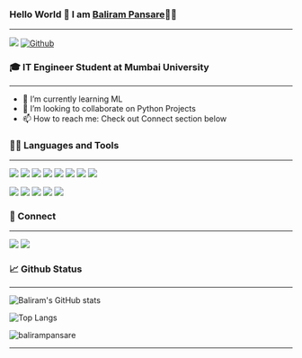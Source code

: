 
### Hello World 👋 I am [Baliram Pansare](https//www.google.com)👨‍💻
___
![](https://komarev.com/ghpvc/?username=balirampansare&label=Visitors)  [![Github](https://img.shields.io/github/followers/balirampansare?label=Followers&logo=Github)](https://github.com/balirampansare)

### 🎓 IT Engineer Student at Mumbai University
___

<!-- - 🔭 I’m currently working on ... -->
- 🌱 I’m currently learning ML
- 👯 I’m looking to collaborate on Python Projects
- 📫 How to reach me: Check out Connect section below

### 👨‍💻 Languages and Tools
___
<p>
<img src="https://img.shields.io/badge/Python-FFD43B?style=for-the-badge&logo=python&logoColor=darkgreen"/>
<img src="https://img.shields.io/badge/HTML5-E34F26?style=for-the-badge&logo=html5&logoColor=white" />
<img src="https://img.shields.io/badge/CSS3-1572B6?style=for-the-badge&logo=css3&logoColor=white" /> 
<img src="https://img.shields.io/badge/JavaScript-323330?style=for-the-badge&logo=javascript&logoColor=F7DF1E" />
<img src="https://img.shields.io/badge/Bootstrap-563D7C?style=for-the-badge&logo=bootstrap&logoColor=white" />
<img src="https://img.shields.io/badge/Java-ED8B00?style=for-the-badge&logo=java&logoColor=white" />
<img src="https://img.shields.io/badge/C-00599C?style=for-the-badge&logo=c&logoColor=white" />
<img src="https://img.shields.io/badge/C%2B%2B-00599C?style=for-the-badge&logo=c%2B%2B&logoColor=white"/> 
</p>

<p>
<img src="https://img.shields.io/badge/Visual_Studio_Code-0078D4?style=for-the-badge&logo=visual%20studio%20code&logoColor=white"/>
<img src="https://img.shields.io/badge/Jupyter-F37626.svg?&style=for-the-badge&logo=Jupyter&logoColor=white" />
<img src="https://img.shields.io/badge/conda-342B029.svg?&style=for-the-badge&logo=anaconda&logoColor=white" />
<img src="https://img.shields.io/badge/GitHub-100000?style=for-the-badge&logo=github&logoColor=white" />
<img src="https://img.shields.io/badge/GIT-E44C30?style=for-the-badge&logo=git&logoColor=white" />
 </p>




### 🤝 Connect
___
<a href="#"><img src="https://img.shields.io/badge/website-000000?style=for-the-badge&logo=About.me&logoColor=white"/></a>
<a href="#"><img src="https://img.shields.io/badge/LinkedIn-0077B5?style=for-the-badge&logo=linkedin&logoColor=white"/></a>

### 📈 Github Status

___

![Baliram's GitHub stats](https://github-readme-stats.vercel.app/api?username=balirampansare&show_icons=true)

![Top Langs](https://github-readme-stats.vercel.app/api/top-langs/?username=balirampansare&layout=compact)

<p><img  src="https://github-readme-streak-stats.herokuapp.com/?user=balirampansare&" alt="balirampansare" /></p>

___


